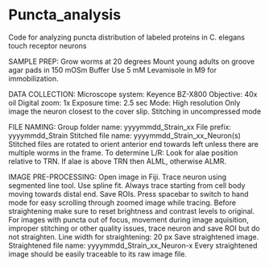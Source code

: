 # Puncta_analysis
Code for analyzing puncta distribution of labeled proteins in C. elegans touch receptor neurons

SAMPLE PREP:
Grow worms at 20 degrees
Mount young adults on groove agar pads in 150 mOSm Buffer
Use 5 mM Levamisole in M9 for immobilization.

DATA COLLECTION:
Microscope system: Keyence BZ-X800
Objective: 40x oil
Digital zoom: 1x
Exposure time: 2.5 sec
Mode: High resolution
Only image the neuron closest to the cover slip.
Stitching in uncompressed mode

FILE NAMING:
Group folder name: yyyymmdd_Strain_xx
File prefix: yyyymmdd_Strain
Stitched file name: yyyymmdd_Strain_xx_Neuron(s)
Stitched files are rotated to orient anterior end towards left unless there are multiple worms in the frame.
To determine L/R: Look for alae position relative to TRN. If alae is above TRN then ALML, otherwise ALMR.

IMAGE PRE-PROCESSING:
Open image in Fiji.
Trace neuron using segmented line tool. Use spline fit. Always trace starting from cell body moving towards distal end.
Save ROIs.
Press spacebar to switch to hand mode for easy scrolling through zoomed image while tracing.
Before straightening make sure to reset brightness and contrast levels to original.
For images with puncta out of focus, movement during image aquisition, improper stitching or other quality issues, trace neuron and save ROI but do not straighten.
Line width for straightening: 20 px
Save straightened image.
Straightened file name: yyyymmdd_Strain_xx_Neuron-x
Every straightened image should be easily traceable to its raw image file.
